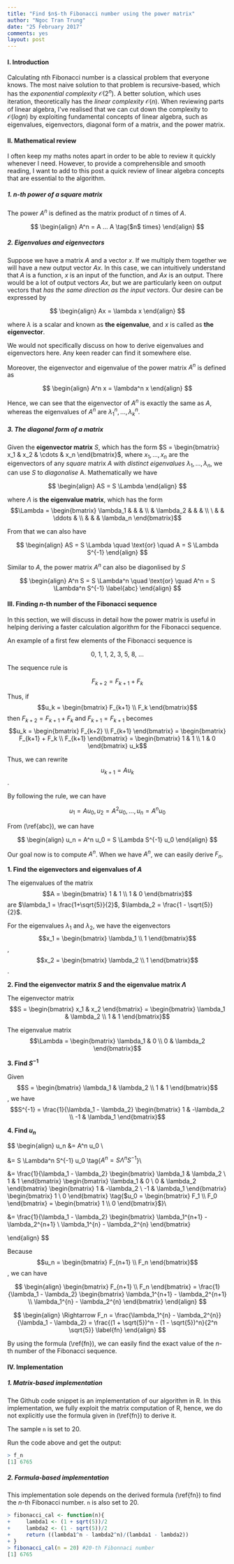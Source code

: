 ```yaml
---
title: "Find $n$-th Fibonacci number using the power matrix"
author: "Ngoc Tran Trung"
date: "25 February 2017"
comments: yes
layout: post
---
```


#### I. Introduction

Calculating nth Fibonacci number is a classical problem that everyone knows. The most naive solution to that problem is recursive-based, which has the _exponential complexity_ $\mathcal{O}(2^n)$. A better solution, which uses iteration, theoretically has the _linear complexity_ $\mathcal{O}(n)$. When reviewing parts of linear algebra, I've realised that we can cut down the complexity to $\mathcal{O}(log n)$ by exploiting fundamental concepts of linear algebra, such as eigenvalues, eigenvectors, diagonal form of a matrix, and the power matrix.

#### II. Mathematical review

I often keep my maths notes apart in order to be able to review it quickly whenever I need. However, to provide a comprehensible and smooth reading, I want to add to this post a quick review of linear algebra concepts that are essential to the algorithm.

##### 1. $n$-th power of a square matrix

The power $A^n$ is defined as the matrix product of $n$ times of $A$.

$$
\begin{align}
A^n = A ... A \tag{$n$ times}
\end{align}
$$

##### 2. Eigenvalues and eigenvectors

Suppose we have a matrix $A$ and a vector $x$. If we multiply them together we will have a new output vector $Ax$. In this case, we can intuitively understand that $A$ is a function, $x$ is an input of the function, and $Ax$ is an output. There would be a lot of output vectors $Ax$, but we are particularly keen on output vectors that _has the same direction as the input vectors_. Our desire can be expressed by

$$
\begin{align}
Ax = \lambda x
\end{align}
$$

where $\lambda$ is a scalar and known as __the eigenvalue__, and $x$ is called as __the eigenvector__.

We would not specifically discuss on how to derive eigenvalues and eigenvectors here. Any keen reader can find it somewhere else.

Moreover, the eigenvector and eigenvalue of the power matrix $A^n$ is defined as

$$
\begin{align}
A^n x = \lambda^n x
\end{align}
$$

Hence, we can see that the eigenvector of $A^n$ is exactly the same as $A$, whereas the eigenvalues of $A^n$ are $\lambda_1^n, ..., \lambda_k^n$.

##### 3. The diagonal form of a matrix

Given the __eigenvector matrix__ $S$, which has the form $S = \begin{bmatrix} x_1 & x_2 & \cdots & x_n \end{bmatrix}$, where $x_1, ..., x_n$ are the eigenvectors of any _square_ matrix $A$ with _distinct eigenvalues_ $\lambda_1, ..., \lambda_n$, we can use $S$ to _diagonalise_ A. Mathematically we have

$$
\begin{align}
AS = S \Lambda
\end{align}
$$

where $\Lambda$ is __the eigenvalue matrix__, which has the form $$\Lambda =  \begin{bmatrix} \lambda_1 &  &  &  \\ & \lambda_2 &  &  & \\ \ &  &  \ddots & \\ & & & \lambda_n \end{bmatrix}$$

From that we can also have

$$
\begin{align}
AS = S \Lambda \quad \text{or} \quad A = S \Lambda S^{-1}
\end{align}
$$

Similar to $A$, the power matrix $A^n$ can also be diagonlised by $S$

$$
\begin{align}
A^n S = S \Lambda^n \quad \text{or} \quad A^n = S \Lambda^n S^{-1}
\label{abc}
\end{align}
$$

#### III. Finding $n$-th number of the Fibonacci sequence

In this section, we will discuss in detail how the power matrix is useful in helping deriving a faster calculation algorithm for the Fibonacci sequence.

An example of a first few elements of the Fibonacci sequence is

$$
\text{0, 1, 1, 2, 3, 5, 8, ...}
$$

The sequence rule is

$$
F_{k+2} = F_{k+1} + F_k
$$

Thus, if $$u_k = \begin{bmatrix} F_{k+1} \\ F_k \end{bmatrix}$$ then $F_{k+2} = F_{k+1} + F_k$ and $F_{k+1} = F_{k+1}$ becomes $$u_k = \begin{bmatrix} F_{k+2} \\ F_{k+1} \end{bmatrix} = \begin{bmatrix} F_{k+1} + F_k \\ F_{k+1} \end{bmatrix} = \begin{bmatrix} 1 & 1 \\ 1 & 0 \end{bmatrix} u_k$$

Thus, we can rewrite $$u_{k+1} = A u_k$$.

By following the rule, we can have

$$
u_1 = A u_0, u_2 = A^2 u_0, ..., u_{n} = A^n u_0
$$

From (\ref{abc}), we can have

$$
\begin{align}
u_n = A^n u_0 = S \Lambda S^{-1} u_0
\end{align}
$$

Our goal now is to compute $A^n$. When we have $A^n$, we can easily derive $F_n$.


__1. Find the eigenvectors and eigenvalues of $A$__

The eigenvalues of the matrix $$A = \begin{bmatrix} 1 & 1 \\ 1 & 0 \end{bmatrix}$$ are $\lambda_1 = \frac{1+\sqrt{5}}{2}$, $\lambda_2 = \frac{1 - \sqrt{5}}{2}$.

For the eigenvalues $\lambda_1$ and $\lambda_2$, we have the eigenvectors $$x_1 = \begin{bmatrix} \lambda_1 \\ 1 \end{bmatrix}$$, $$x_2 = \begin{bmatrix} \lambda_2 \\ 1 \end{bmatrix}$$.

__2. Find the eigenvector matrix $S$ and the eigenvalue matrix $\Lambda$__

The eigenvector matrix $$S = \begin{bmatrix} x_1 & x_2 \end{bmatrix} = \begin{bmatrix} \lambda_1 & \lambda_2 \\ 1 & 1 \end{bmatrix}$$

The eigenvalue matrix $$\Lambda = \begin{bmatrix} \lambda_1 & 0 \\ 0 & \lambda_2 \end{bmatrix}$$

__3. Find $S^{-1}$__

Given $$S = \begin{bmatrix} \lambda_1 & \lambda_2 \\ 1 & 1 \end{bmatrix}$$, we have $$S^{-1} = \frac{1}{\lambda_1 - \lambda_2} \begin{bmatrix} 1 & -\lambda_2 \\ -1 & \lambda_1 \end{bmatrix}$$

__4. Find $u_n$__

$$
\begin{align}
u_n &= A^n u_0 \\

&= S \Lambda^n S^{-1} u_0 \tag{$A^n = S \Lambda^n S^{-1}$}\\

&= \frac{1}{\lambda_1 - \lambda_2} \begin{bmatrix} \lambda_1 & \lambda_2 \\ 1 & 1 \end{bmatrix} \begin{bmatrix} \lambda_1 & 0 \\ 0 & \lambda_2 \end{bmatrix} \begin{bmatrix} 1 & -\lambda_2 \\ -1 & \lambda_1 \end{bmatrix} \begin{bmatrix} 1 \\ 0 \end{bmatrix} \tag{$u_0 = \begin{bmatrix} F_1 \\ F_0 \end{bmatrix} = \begin{bmatrix} 1 \\ 0 \end{bmatrix}$}\\

&= \frac{1}{\lambda_1 - \lambda_2} \begin{bmatrix} \lambda_1^{n+1} - \lambda_2^{n+1} \\ \lambda_1^{n} - \lambda_2^{n} \end{bmatrix}

\end{align}
$$

Because $$u_n = \begin{bmatrix} F_{n+1} \\ F_n \end{bmatrix}$$, we can have

$$
\begin{align}
\begin{bmatrix} F_{n+1} \\ F_n \end{bmatrix} = \frac{1}{\lambda_1 - \lambda_2} \begin{bmatrix} \lambda_1^{n+1} - \lambda_2^{n+1} \\ \lambda_1^{n} - \lambda_2^{n} \end{bmatrix}
\end{align}
$$

$$
\begin{align}
\Rightarrow F_n = \frac{\lambda_1^{n} - \lambda_2^{n}}{\lambda_1 - \lambda_2} = \frac{(1 + \sqrt{5})^n - (1 - \sqrt{5})^n}{2^n \sqrt{5}}
\label{fn}
\end{align}
$$

By using the formula (\ref{fn}), we can easily find the exact value of the $n$-th number of the Fibonacci sequence.

#### IV. Implementation
##### 1. Matrix-based implementation

The Github code snippet is an implementation of our algorithm in R. In this implementation, we fully exploit the matrix computation of R, hence, we do not explicitly use the formula given in (\ref{fn}) to derive it.

The sample `n` is set to 20.

<script src="https://gist.github.com/newbiettn/94a1d6a8ec4c17715e354ad26367f885.js"></script>

Run the code above and get the output:

```R
> f_n
[1] 6765
```

##### 2. Formula-based implementation
This implementation sole depends on the derived formula (\ref{fn}) to find the $n$-th Fibonacci number. `n` is also set to 20.

```R
> fibonacci_cal <- function(n){
+     lambda1 <- (1 + sqrt(5))/2
+     lambda2 <- (1 - sqrt(5))/2
+     return ((lambda1^n - lambda2^n)/(lambda1 - lambda2))
+ }
> fibonacci_cal(n = 20) #20-th Fibonnaci number
[1] 6765
```
